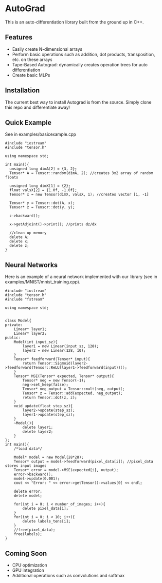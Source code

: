 # AutoGrad
This is an auto-differentiation library built from the ground up in C++.
## Features
+ Easily create N-dimensional arrays  
+ Perform basic operations such as addition, dot products, transposition, etc. on these arrays  
+ Tape-Based Autograd: dynamically creates operation trees for auto differentiation  
+ Create basic MLPs
## Installation
The current best way to install Autograd is from the source. Simply clone this repo and differentiate away!
## Quick Example
See in examples/basicexample.cpp
```
#include "iostream"
#include "tensor.h"

using namespace std;

int main(){
  unsigned long dimA[2] = {3, 2};
  Tensor* A = Tensor::random(dimA, 2); //creates 3x2 array of random floats
    
  unsigned long dimX[1] = {2};
  float valsX[2] = {1.0f, -1.0f};
  Tensor* x = new Tensor(dimX, valsX, 1); //creates vector [1, -1]

  Tensor* y = Tensor::dot(A, x);
  Tensor* z = Tensor::dot(y, y);

  z->backward();

  x->getAdjoint()->print(); //prints dz/dx

  //clean up memory
  delete A;
  delete x;
  delete z;
}
```
## Neural Networks
Here is an example of a neural network implemented with our library (see in examples/MNIST/mnist_training.cpp).
```
#include "iostream"
#include "tensor.h"
#include "fstream"

using namespace std;


class Model{
private:
    Linear* layer1;
    Linear* layer2;
public:
    Model(int input_sz){
        layer1 = new Linear(input_sz, 128);
        layer2 = new Linear(128, 10);
    }
    Tensor* feedforward(Tensor* input){
        return Tensor::Sigmoid(layer2->feedforward(Tensor::ReLU(layer1->feedforward(input))));
    }
    Tensor* MSE(Tensor* expected, Tensor* output){
        Tensor* neg = new Tensor(-1);
        neg->set_keep(false);
        Tensor* neg_output = Tensor::mult(neg, output);
        Tensor* z = Tensor::add(expected, neg_output);
        return Tensor::dot(z, z);
    }
    void update(float step_sz){
        layer2->update(step_sz);
        layer1->update(step_sz);
    }
    ~Model(){
        delete layer1;
        delete layer2;
    }
};
int main(){
    /*load data*/

    Model* model = new Model(28*28);
    Tensor* output = model->feedforward(pixel_data[i]); //pixel_data stores input images
    Tensor* error = model->MSE(expected[i], output);
    error->backward();
    model->update(0.001);
    cout << "Error: " << error->getTensor()->values[0] << endl;
    
    delete error;
    delete model;
    
    for(int i = 0; i < number_of_images; i++){
        delete pixel_data[i];
    }
    for(int i = 0; i < 10; i++){
        delete labels_tens[i];
    }
    //free(pixel_data);
    free(labels);
}
```
## Coming Soon
+ CPU optimization
+ GPU integration
+ Additional operations such as convolutions and softmax
